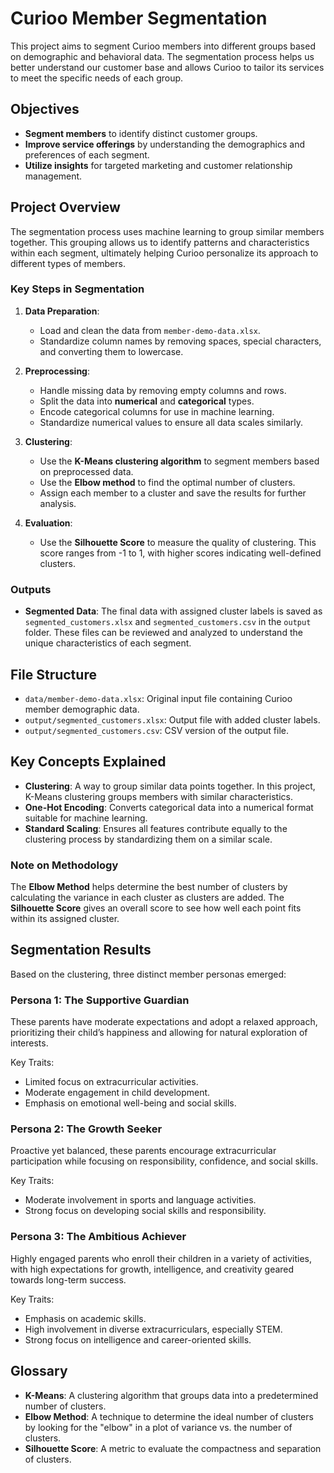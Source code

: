 # Curioo Member Segmentation

This project aims to segment Curioo members into different groups based on demographic and behavioral data. The segmentation process helps us better understand our customer base and allows Curioo to tailor its services to meet the specific needs of each group.

## Objectives
- **Segment members** to identify distinct customer groups.
- **Improve service offerings** by understanding the demographics and preferences of each segment.
- **Utilize insights** for targeted marketing and customer relationship management.

## Project Overview
The segmentation process uses machine learning to group similar members together. This grouping allows us to identify patterns and characteristics within each segment, ultimately helping Curioo personalize its approach to different types of members.

### Key Steps in Segmentation
1. **Data Preparation**: 
   - Load and clean the data from `member-demo-data.xlsx`.
   - Standardize column names by removing spaces, special characters, and converting them to lowercase.

2. **Preprocessing**: 
   - Handle missing data by removing empty columns and rows.
   - Split the data into **numerical** and **categorical** types.
   - Encode categorical columns for use in machine learning.
   - Standardize numerical values to ensure all data scales similarly.

3. **Clustering**:
   - Use the **K-Means clustering algorithm** to segment members based on preprocessed data.
   - Use the **Elbow method** to find the optimal number of clusters.
   - Assign each member to a cluster and save the results for further analysis.

4. **Evaluation**:
   - Use the **Silhouette Score** to measure the quality of clustering. This score ranges from -1 to 1, with higher scores indicating well-defined clusters.

### Outputs
- **Segmented Data**: The final data with assigned cluster labels is saved as `segmented_customers.xlsx` and `segmented_customers.csv` in the `output` folder. These files can be reviewed and analyzed to understand the unique characteristics of each segment.

## File Structure
- `data/member-demo-data.xlsx`: Original input file containing Curioo member demographic data.
- `output/segmented_customers.xlsx`: Output file with added cluster labels.
- `output/segmented_customers.csv`: CSV version of the output file.

## Key Concepts Explained
- **Clustering**: A way to group similar data points together. In this project, K-Means clustering groups members with similar characteristics.
- **One-Hot Encoding**: Converts categorical data into a numerical format suitable for machine learning.
- **Standard Scaling**: Ensures all features contribute equally to the clustering process by standardizing them on a similar scale.

### Note on Methodology
The **Elbow Method** helps determine the best number of clusters by calculating the variance in each cluster as clusters are added. The **Silhouette Score** gives an overall score to see how well each point fits within its assigned cluster.

## Segmentation Results

Based on the clustering, three distinct member personas emerged:

### Persona 1: The Supportive Guardian
These parents have moderate expectations and adopt a relaxed approach, prioritizing their child’s happiness and allowing for natural exploration of interests.

Key Traits:
- Limited focus on extracurricular activities.
- Moderate engagement in child development.
- Emphasis on emotional well-being and social skills.

### Persona 2: The Growth Seeker
Proactive yet balanced, these parents encourage extracurricular participation while focusing on responsibility, confidence, and social skills.

Key Traits:
- Moderate involvement in sports and language activities.
- Strong focus on developing social skills and responsibility.

### Persona 3: The Ambitious Achiever
Highly engaged parents who enroll their children in a variety of activities, with high expectations for growth, intelligence, and creativity geared towards long-term success.

Key Traits:
- Emphasis on academic skills.
- High involvement in diverse extracurriculars, especially STEM.
- Strong focus on intelligence and career-oriented skills.

## Glossary
- **K-Means**: A clustering algorithm that groups data into a predetermined number of clusters.
- **Elbow Method**: A technique to determine the ideal number of clusters by looking for the "elbow" in a plot of variance vs. the number of clusters.
- **Silhouette Score**: A metric to evaluate the compactness and separation of clusters.